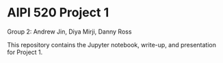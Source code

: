 # AIPI 520 Project 1
Group 2: Andrew Jin, Diya Mirji, Danny Ross

This repository contains the Jupyter notebook, write-up, and presentation for Project 1. 
